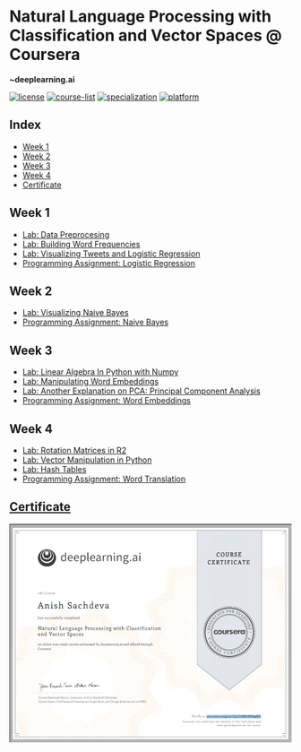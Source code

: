 # Natural Language Processing with Classification and Vector Spaces @ Coursera
__~deeplearning.ai__   

[![license](https://img.shields.io/badge/LICENSE-MIT-<COLOR>.svg)](LICENSE)
[![course-list](https://img.shields.io/badge/course-list-1f72ff.svg)](https://github.com/anishLearnsToCode/course-list)
[![specialization](https://img.shields.io/badge/specialization-Natural%20Language%20Procesing-1f72ff.svg)](https://github.com/anishLearnsToCode/nlp-deeplearning-ai)
[![platform](https://img.shields.io/badge/platform-Coursera-1f008f.svg)](https://www.coursera.org/learn/classification-vector-spaces-in-nlp)

## Index
- [Week 1](#week-1)
- [Week 2](#week-2)
- [Week 3](#week-3)
- [Week 4](#week-4)
- [Certificate](#certificate)

## Week 1
- [Lab: Data Preprocesing](https://www.coursera.org/learn/classification-vector-spaces-in-nlp/ungradedLab/TXtyC/lab)
- [Lab: Building Word Frequencies](https://www.coursera.org/learn/classification-vector-spaces-in-nlp/ungradedLab/13HKM/lab)
- [Lab: Visualizing Tweets and Logistic Regression](https://www.coursera.org/learn/classification-vector-spaces-in-nlp/ungradedLab/GeAyH/lab)
- [Programming Assignment: Logistic Regression](week_1/logistic-regression.ipynb)

## Week 2
- [Lab: Visualizing Naive Bayes](week_2/visualizing-naive-bayes.ipynb)
- [Programming Assignment: Naive Bayes](week_2/naive-bayes.ipynb)

## Week 3
- [Lab: Linear Algebra In Python with Numpy](week_3/linear-algebra.ipynb)
- [Lab: Manipulating Word Embeddings](week_3/manipulating-word-embeddings.ipynb)
- [Lab: Another Explanation on PCA: Principal Component Analysis](week_3/pricipal-component-analysis.ipynb)
- [Programming Assignment: Word Embeddings](week_3/word-embeddings.ipynb)

## Week 4
- [Lab: Rotation Matrices in R2](week_4/rotation-matrices-in-r2.ipynb)
- [Lab: Vector Manipulation in Python](week_4/vector-manipulation-in-python.ipynb)
- [Lab: Hash Tables](week_4/hash-functions-and-multiplanes.ipynb)
- [Programming Assignment: Word Translation](week_4/word-translations.ipynb)

## [Certificate](http://coursera.org/verify/LGBF7J8S99RG)
![certificate](assets/certificate.PNG)

